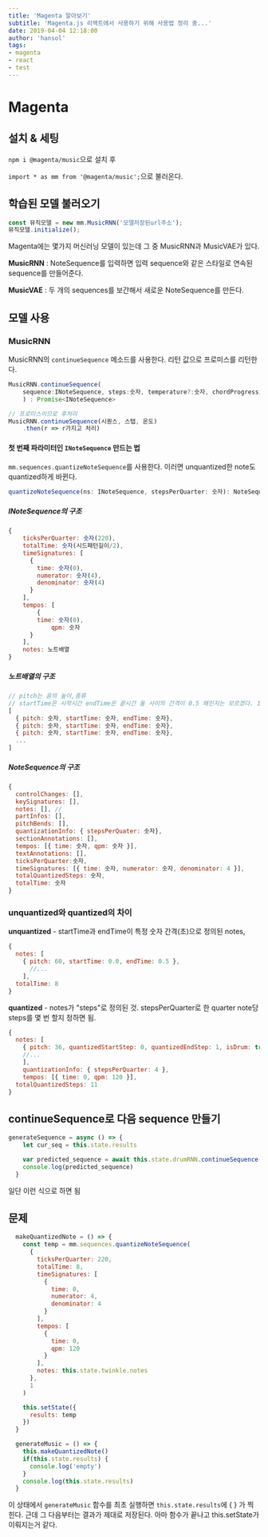```yaml
---
title: 'Magenta 알아보기'
subtitle: 'Magenta.js 리액트에서 사용하기 위해 사용법 정리 중...'
date: 2019-04-04 12:18:00
author: 'hansol'
tags:
- magenta
- react
- test
---
```


# Magenta

## 설치 & 세팅

`npm i @magenta/music`으로 설치 후

`import * as mm from '@magenta/music';`으로 불러온다.



## 학습된 모델 불러오기

```javascript
const 뮤직모델 = new mm.MusicRNN('모델저장된url주소');
뮤직모델.initialize();
```

Magenta에는 몇가지 머신러닝 모델이 있는데 그 중 MusicRNN과 MusicVAE가 있다. 

**MusicRNN** : NoteSequence를 입력하면 입력 sequence와 같은 스타일로 연속된 sequence를 만들어준다.

**MusicVAE** : 두 개의 sequences를 보간해서 새로운 NoteSequence를 만든다.



## 모델 사용

### MusicRNN

MusicRNN의 `continueSequence` 메소드를 사용한다. 리턴 값으로 프로미스를 리턴한다.

```javascript
MusicRNN.continueSequence(
  	sequence:INoteSequence, steps:숫자, temperature?:숫자, chordProgression?:스트링[]
	) : Promise<INoteSequence>
```

```javascript
// 프로미스이므로 후처리
MusicRNN.continueSequence(시퀀스, 스탭, 온도)
	.then(r => r가지고 처리)
```



 #### 첫 번째 파라미터인 `INoteSequence` 만드는 법

`mm.sequences.quantizeNoteSequence`를 사용한다. 이러면 unquantized한 note도 quantized하게 바뀐다.

```javascript
quantizeNoteSequence(ns: INoteSequence, stepsPerQuarter: 숫자): NoteSequence
```

##### INoteSequence의 구조

```javascript
{
  	ticksPerQuarter: 숫자(220),
  	totalTime: 숫자(시드패턴길이/2),
    timeSignatures: [
      {
        time: 숫자(0),
        numerator: 숫자(4),
        denominator: 숫자(4)
      }  
    ],
    tempos: [
    	{
      	time: 숫자(0),
     		qpm: 숫자
      }
    ],
    notes: 노트배열
}
```

##### 노트배열의 구조

```javascript
// pitch는 음의 높이,종류
// startTime은 시작시간 endTime은 끝시간 둘 사이의 간격이 0.5 왜인지는 모르겠다. 1로 해도 되긴함
[
  { pitch: 숫자, startTime: 숫자, endTime: 숫자},
  { pitch: 숫자, startTime: 숫자, endTime: 숫자},
  { pitch: 숫자, startTime: 숫자, endTime: 숫자},
  ...
]
```

##### NoteSequence의 구조

```javascript
{
  controlChanges: [],
  keySignatures: [],
  notes: [], // 
  partInfos: [],
  pitchBends: [],
  quantizationInfo: { stepsPerQuater: 숫자},
  sectionAnnotations: [],
  tempos: [{ time: 숫자, qpm: 숫자 }],
  textAnnotations: [],
  ticksPerQuarter:숫자,
  timeSignatures: [{ time: 숫자, numerator: 숫자, denominator: 4 }],
  totalQuantizedSteps: 숫자,
  totalTime: 숫자
}
```



### unquantized와 quantized의 차이

**unquantized** - startTime과 endTime이 특정 숫자 간격(초)으로 정의된 notes,

```javascript
{
  notes: [
  	{ pitch: 60, startTime: 0.0, endTime: 0.5 },
	  //...
	],
  totalTime: 8
}
```

**quantized** - notes가 "steps"로 정의된 것. stepsPerQuarter로 한 quarter note당 steps를 몇 번 할지 정하면 됨.

```javascript
{
  notes: [
  	{ pitch: 36, quantizedStartStep: 0, quantizedEndStep: 1, isDrum: true },
  	//...
	],
	quantizationInfo: { stepsPerQuarter: 4 },
	tempos: [{ time: 0, qpm: 120 }],
  totalQuantizedSteps: 11
}
```



## continueSequence로 다음 sequence 만들기

```jsx
generateSequence = async () => {
    let cur_seq = this.state.results

    var predicted_sequence = await this.state.drumRNN.continueSequence(cur_seq, 16, 1).then(r => this.setState({ final: r }))
    console.log(predicted_sequence)
  }
```

일단 이런 식으로 하면 됨



## 문제

```jsx
  makeQuantizedNote = () => {
    const temp = mm.sequences.quantizeNoteSequence(
      {
        ticksPerQuarter: 220,
        totalTime: 8,
        timeSignatures: [
          {
            time: 0,
            numerator: 4,
            denominator: 4
          }
        ],
        tempos: [
          {
            time: 0,
            qpm: 120
          }
        ],
        notes: this.state.twinkle.notes
      },
      1
    )

    this.setState({
      results: temp
    })
  }

  generateMusic = () => {
    this.makeQuantizedNote()
    if(this.state.results) {
      console.log('empty')
    }
    console.log(this.state.results)
  }
```

이 상태에서 `generateMusic` 함수를 최초 실행하면 `this.state.results`에 { } 가 찍힌다. 근데 그 다음부터는 결과가 제대로 저장된다. 아마 함수가 끝나고 this.setState가 이뤄지는거 같다.



































































